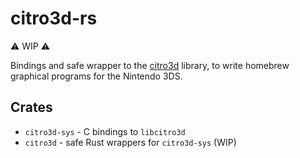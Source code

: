 # citro3d-rs

⚠️ WIP ⚠️

Bindings and safe wrapper to the [citro3d](https://github.com/devkitPro/citro3d)
library, to write homebrew graphical programs for the Nintendo 3DS.

## Crates

* `citro3d-sys` - C bindings to `libcitro3d`
* `citro3d` - safe Rust wrappers for `citro3d-sys` (WIP)
